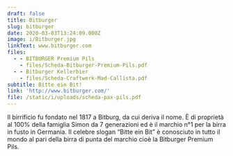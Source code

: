 ```yaml
---
draft: false
title: Bitburger
slug: bitburger
date: 2020-03-03T13:24:09.000Z
image: i/Bitburger.jpg
linkText: www.bitburger.com
files:
  - - BITBURGER Premium Pils
    - files/Scheda-Bitburger-Premium-Pils.pdf
  - - Bitburger Kellerbier
    - files/Scheda-Craftwerk-Mad-Callista.pdf
subtitle: Bitte ein Bit!
link: 'http://www.bitburger.com/'
file: /static/i/uploads/scheda-pax-pils.pdf
---
```


Il birrificio fu fondato nel 1817 a Bitburg, da cui deriva il nome. È di proprietà al 100% della famiglia Simon da 7 generazioni ed è il marchio n°1 per la birra in fusto in Germania. Il celebre slogan “Bitte ein Bit” è conosciuto in tutto il mondo al pari della birra di punta del marchio cioè la Bitburger Premium Pils.

